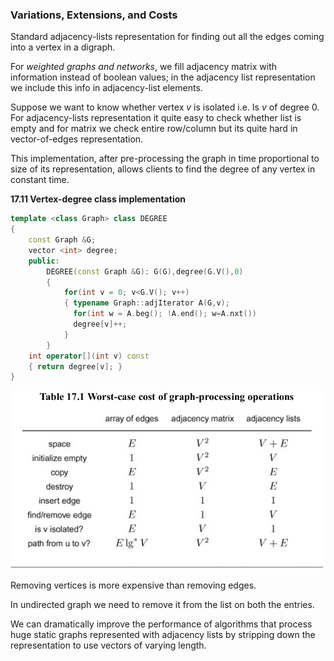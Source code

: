 ### Variations, Extensions, and Costs

Standard adjacency-lists representation for finding out all the edges coming into a vertex in a digraph.

For *weighted graphs and networks*, we fill adjacency matrix with information instead of boolean values; in the adjacency list representation we include this info in  adjacency-list elements.

Suppose we want to know whether vertex $v$ is isolated i.e. Is $v$ of degree 0. For adjacency-lists representation it quite easy to check whether list is empty and for matrix we check entire row/column but its quite hard in vector-of-edges representation.

 This implementation, after pre-processing the graph in time proportional to size of its representation, allows clients to find the degree of any vertex in constant time.

**17.11 Vertex-degree class implementation**

````c++
template <class Graph> class DEGREE
{
    const Graph &G;
    vector <int> degree;
    public:
    	DEGREE(const Graph &G): G(G),degree(G.V(),0)
        {
            for(int v = 0; v<G.V(); v++)
            { typename Graph::adjIterator A(G,v);
              for(int w = A.beg(); !A.end(); w=A.nxt())
              degree[v]++;
            }
        }
    int operator[](int v) const
    { return degree[v]; }
}
````

![image-20210106201409694](5_Variation_Extensions_Costs.assets/image-20210106201409694.png)

Removing vertices is more expensive than removing edges.

In undirected graph we need to remove it from the list on both the entries.

We can dramatically improve the performance of algorithms that process huge static graphs represented with adjacency lists by stripping down the representation to use vectors of varying length.


